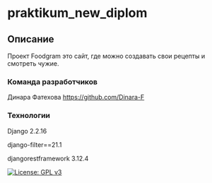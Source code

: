 # praktikum_new_diplom

## Описание

Проект Foodgram это сайт, где можно создавать свои рецепты и смотреть чужие.

### Команда разработчиков

Динара Фатехова <https://github.com/Dinara-F>

### Технологии

Django 2.2.16

django-filter==21.1

djangorestframework 3.12.4


[![License: GPL v3](https://img.shields.io/badge/License-GPLv3-blue.svg)](https://www.gnu.org/licenses/gpl-3.0)
